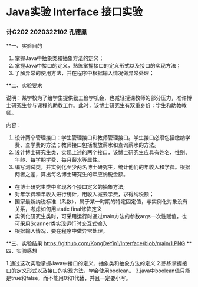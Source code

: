 # Java实验 Interface 接口实验

### 计G202 2020322102 孔德胤

**一、实验目的

1. 掌握Java中抽象类和抽象方法的定义；
2. 掌握Java中接口的定义，熟练掌握接口的定义形式以及接口的实现方法；
3. 了解异常的使用方法，并在程序中根据输入情况做异常处理；

**二、实验要求

说明：某学校为了给学生提供勤工俭学机会，也减轻授课教师的部分压力，准许博士研究生参与课程的助教工作。此时，该博士研究生有双重身份：学生和助教教师。

内容：
1. 设计两个管理接口：学生管理接口和教师管理接口。学生接口必须包括缴纳学费、查学费的方法；教师接口包括发放薪水和查询薪水的方法。
2. 设计博士研究生类，实现上述的两个接口，该博士研究生应具有姓名、性别、年龄、每学期学费、每月薪水等属性。
3. 编写测试类，并实例化至少两名博士研究生，统计他们的年收入和学费。根据两者之差，算出每名博士研究生的年应纳税金额。

* 在博士研究生类中实现各个接口定义的抽象方法;
* 对年学费和年收入进行统计，用收入减去学费，求得纳税额；
* 国家最新纳税标准（系数），属于某一时期的特定固定值，与实例化对象没有关系，考虑如何用static  final修饰定义
* 实例化研究生类时，可采用运行时通过main方法的参数args一次性赋值，也可采用Scanner类实现运行时交互式输入
* 根据输入情况，要在程序中做异常处理。

**三、实验结果
  https://github.com/KongDeYin1/Interface/blob/main/1.PNG
**四、实验感想

1.通过这次实验掌握Java中接口的定义、抽象类和抽象方法的定义
2.熟练掌握接口的定义形式以及接口的实现方法，学会使用boolean。
3.java中boolean值只能是true和false，而不能用0和1代替，并且一定要小写。

